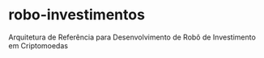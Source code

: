 # robo-investimentos
Arquitetura de Referência para Desenvolvimento de Robô de Investimento em Criptomoedas
